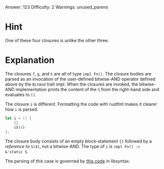 Answer: 123
Difficulty: 2
Warnings: unused_parens

# Hint

One of these four closures is unlike the other three.

# Explanation

The closures `f`, `g`, and `h` are all of type `impl Fn()`. The closure bodies
are parsed as an invocation of the user-defined bitwise-AND operator defined
above by the `BitAnd` trait impl. When the closures are invoked, the bitwise-AND
implementation prints the content of the `S` from the right-hand side and
evaluates to `()`.

The closure `i` is different. Formatting the code with rustfmt makes it clearer
how `i` is parsed.

```rust
let i = || {
    {}
    &S(4)
};
```

The closure body consists of an empty block-statement `{}` followed by a
*reference* to `S(4)`, not a bitwise-AND. The type of `i` is `impl Fn() ->
&'static S`.

The parsing of this case is governed by [this code][classify] in libsyntax.

[classify]: https://github.com/rust-lang/rust/blob/1.30.1/src/libsyntax/parse/classify.rs#L17-L37
